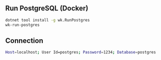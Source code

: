 ## Run PostgreSQL (Docker)

```bash
dotnet tool install -g wk.RunPostgres
wk-run-postgres
```

## Connection

```bash
Host=localhost; User Id=postgres; Password=1234; Database=postgres
```